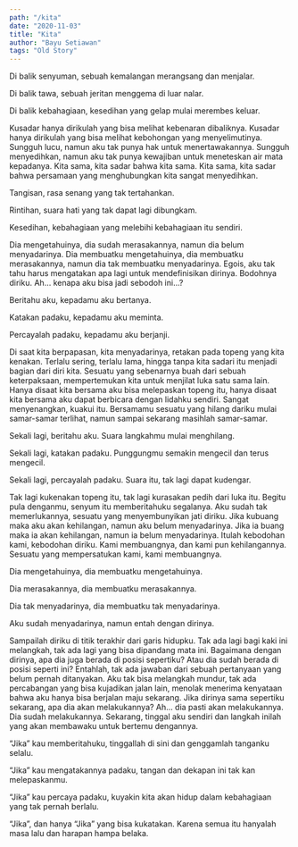```yaml
---
path: "/kita"
date: "2020-11-03"
title: "Kita"
author: "Bayu Setiawan"
tags: "Old Story"
---
```


Di balik senyuman, sebuah kemalangan merangsang dan menjalar.

Di balik tawa, sebuah jeritan menggema di luar nalar.

Di balik kebahagiaan, kesedihan yang gelap mulai merembes keluar.

Kusadar hanya dirikulah yang bisa melihat kebenaran dibaliknya. Kusadar hanya dirikulah yang bisa melihat kebohongan yang menyelimutinya. Sungguh lucu, namun aku tak punya hak untuk menertawakannya. Sungguh menyedihkan, namun aku tak punya kewajiban untuk meneteskan air mata kepadanya. Kita sama, kita sadar bahwa kita sama. Kita sama, kita sadar bahwa persamaan yang menghubungkan kita sangat menyedihkan.

Tangisan, rasa senang yang tak tertahankan. 

Rintihan, suara hati yang tak dapat lagi dibungkam. 

Kesedihan, kebahagiaan yang melebihi kebahagiaan itu sendiri. 

Dia mengetahuinya, dia sudah merasakannya, namun dia belum menyadarinya. Dia membuatku mengetahuinya, dia membuatku merasakannya, namun dia tak membuatku menyadarinya. Egois, aku tak tahu harus mengatakan apa lagi untuk mendefinisikan dirinya. Bodohnya diriku. Ah… kenapa aku bisa jadi sebodoh ini…?

Beritahu aku, kepadamu aku bertanya.

Katakan padaku, kepadamu aku meminta.

Percayalah padaku, kepadamu aku berjanji.

Di saat kita berpapasan, kita menyadarinya, retakan pada topeng yang kita kenakan. Terlalu sering, terlalu lama, hingga tanpa kita sadari itu menjadi bagian dari diri kita. Sesuatu yang sebenarnya buah dari sebuah keterpaksaan, mempertemukan kita untuk menjilat luka satu sama lain. Hanya disaat kita bersama aku bisa melepaskan topeng itu, hanya disaat kita bersama aku dapat berbicara dengan lidahku sendiri. Sangat menyenangkan, kuakui itu. Bersamamu sesuatu yang hilang dariku mulai samar-samar terlihat, namun sampai sekarang masihlah samar-samar.

Sekali lagi, beritahu aku. Suara langkahmu mulai menghilang.

Sekali lagi, katakan padaku. Punggungmu semakin mengecil dan terus mengecil.

Sekali lagi, percayalah padaku. Suara itu, tak lagi dapat kudengar.

Tak lagi kukenakan topeng itu, tak lagi kurasakan pedih dari luka itu. Begitu pula denganmu, senyum itu memberitahuku segalanya. Aku sudah tak memerlukannya, sesuatu yang menyembunyikan jati diriku. Jika kubuang maka aku akan kehilangan, namun aku belum menyadarinya. Jika ia buang maka ia akan kehilangan, namun ia belum menyadarinya. Itulah kebodohan kami, kebodohan diriku. Kami membuangnya, dan kami pun kehilangannya. Sesuatu yang mempersatukan kami, kami membuangnya.

Dia mengetahuinya, dia membuatku mengetahuinya.

Dia merasakannya, dia membuatku merasakannya.

Dia tak menyadarinya, dia membuatku tak menyadarinya.

Aku sudah menyadarinya, namun entah dengan dirinya.

Sampailah diriku di titik terakhir dari garis hidupku. Tak ada lagi bagi kaki ini melangkah, tak ada lagi yang bisa dipandang mata ini. Bagaimana dengan dirinya, apa dia juga berada di posisi sepertiku? Atau dia sudah berada di posisi seperti ini? Entahlah, tak ada jawaban dari sebuah pertanyaan yang belum pernah ditanyakan. Aku tak bisa melangkah mundur, tak ada percabangan yang bisa kujadikan jalan lain, menolak menerima kenyataan bahwa aku hanya bisa berjalan maju sekarang. Jika dirinya sama sepertiku sekarang, apa dia akan melakukannya? Ah… dia pasti akan melakukannya. Dia sudah melakukannya. Sekarang, tinggal aku sendiri dan langkah inilah yang akan membawaku untuk bertemu dengannya.

“Jika” kau memberitahuku, tinggallah di sini dan genggamlah tanganku selalu.

“Jika” kau mengatakannya padaku, tangan dan dekapan ini tak kan melepaskanmu.

“Jika” kau percaya padaku, kuyakin kita akan hidup dalam kebahagiaan yang tak pernah berlalu.

“Jika”, dan hanya “Jika” yang bisa kukatakan. Karena semua itu hanyalah masa lalu dan harapan hampa belaka.
